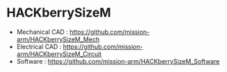 # HACKberrySizeM

- Mechanical CAD : https://github.com/mission-arm/HACKberrySizeM_Mech
- Electrical CAD : https://github.com/mission-arm/HACKberrySizeM_Circuit
- Software : https://github.com/mission-arm/HACKberrySizeM_Software
